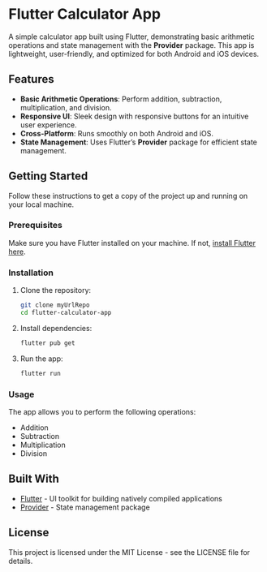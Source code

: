 # Flutter Calculator App

A simple calculator app built using Flutter, demonstrating basic arithmetic operations and state management with the **Provider** package. This app is lightweight, user-friendly, and optimized for both Android and iOS devices.

## Features

- **Basic Arithmetic Operations**: Perform addition, subtraction, multiplication, and division.
- **Responsive UI**: Sleek design with responsive buttons for an intuitive user experience.
- **Cross-Platform**: Runs smoothly on both Android and iOS.
- **State Management**: Uses Flutter’s **Provider** package for efficient state management.

## Getting Started

Follow these instructions to get a copy of the project up and running on your local machine.

### Prerequisites

Make sure you have Flutter installed on your machine. If not, [install Flutter here](https://flutter.dev/docs/get-started/install).

### Installation

1. Clone the repository:

   ```bash
   git clone myUrlRepo
   cd flutter-calculator-app
   ```

2. Install dependencies:

   ```bash
   flutter pub get
   ```

3. Run the app:
   ```bash
   flutter run
   ```

### Usage

The app allows you to perform the following operations:

- Addition
- Subtraction
- Multiplication
- Division

## Built With

- [Flutter](https://flutter.dev/) - UI toolkit for building natively compiled applications
- [Provider](https://pub.dev/packages/provider) - State management package

## License

This project is licensed under the MIT License - see the LICENSE file for details.
